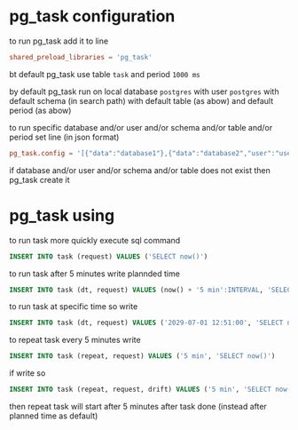# pg_task configuration
to run pg_task add it to line
```conf
shared_preload_libraries = 'pg_task'
```

bt default pg_task use table `task` and period `1000 ms`

by default pg_task run on local database `postgres` with user `postgres` with default schema (in search path) with default table (as abow) and default period (as abow)

to run specific database and/or user and/or schema and/or table and/or period set line (in json format)
```conf
pg_task.config = '[{"data":"database1"},{"data":"database2","user":"username2"},{"data":"database3","schema":"schema3"},{"data":"database4","table":"table4"},{"data":"database5","period":100}]'
```

if database and/or user and/or schema and/or table does not exist then pg_task create it

# pg_task using

to run task more quickly execute sql command
```sql
INSERT INTO task (request) VALUES ('SELECT now()')
```

to run task after 5 minutes write plannded time
```sql
INSERT INTO task (dt, request) VALUES (now() + '5 min':INTERVAL, 'SELECT now()')
```

to run task at specific time so write
```sql
INSERT INTO task (dt, request) VALUES ('2029-07-01 12:51:00', 'SELECT now()')
```

to repeat task every 5 minutes write
```sql
INSERT INTO task (repeat, request) VALUES ('5 min', 'SELECT now()')
```

if write so
```sql
INSERT INTO task (repeat, request, drift) VALUES ('5 min', 'SELECT now()', false)
```
then repeat task will start after 5 minutes after task done (instead after planned time as default)
